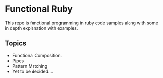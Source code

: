 # Functional Ruby

This repo is functional programming in ruby code samples along with some in depth explanation with examples.


## Topics
- Functional Composition.
- Pipes 
- Pattern Matching
- Yet to be decided....
